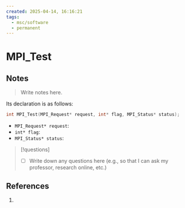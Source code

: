 ```yaml
---
created: 2025-04-14, 16:16:21
tags:
  - msc/software
  - permanent
---
```

# MPI_Test

## Notes

> Write notes here.

Its declaration is as follows:

```c
int MPI_Test(MPI_Request* request, int* flag, MPI_Status* status);
```

- `MPI_Request* request`:
- `int* flag`:
- `MPI_Status* status`:

> [!questions]
> - [ ] Write down any questions here (e.g., so that I can ask my professor, research online, etc.)

## References

1. 
